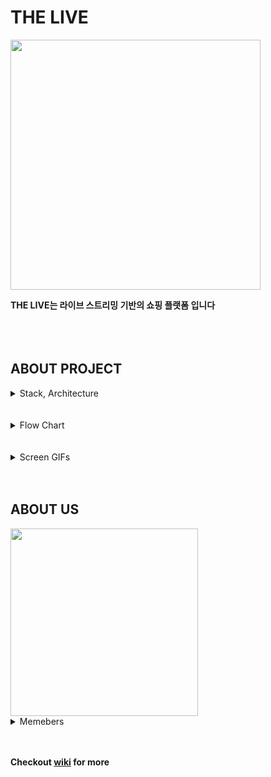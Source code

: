 # THE LIVE
<img src="https://user-images.githubusercontent.com/66895623/97944866-30d79980-1dc9-11eb-9a24-1f8602bf6c01.jpg" width="400">

**THE LIVE는 라이브 스트리밍 기반의 쇼핑 플랫폼 입니다**
<br/><br/>
<br/><br/>

## ABOUT PROJECT

<details>
<summary>Stack, Architecture</summary>

![_2020-11-02__3 47 36](https://user-images.githubusercontent.com/66895623/97844098-c291c900-1d2d-11eb-8c06-9fdacade1d26.png)
</details>
<br/><br/>
<details>
<summary>Flow Chart</summary>

![flowchart](https://user-images.githubusercontent.com/66895623/97844170-e228f180-1d2d-11eb-9740-29c98bb4e175.jpeg)
</details>
<br/><br/>
<details>
<summary>Screen GIFs</summary>
<details>
<summary>&nbsp;&nbsp;Signup</summary>
<img src="https://user-images.githubusercontent.com/66895623/97937334-bc4d2c80-1dc1-11eb-83c6-1957d1fe4bd2.gif" width="300">
<img src="https://user-images.githubusercontent.com/66895623/97937926-6bd6ce80-1dc3-11eb-8627-21254fab84ac.gif" width="300">
</details>

<details>
<summary>&nbsp;&nbsp;Signin</summary>

### Local Login
<img src="https://user-images.githubusercontent.com/66895623/97938029-af313d00-1dc3-11eb-8adf-d9cb617da980.gif" width="300">

### Google Oauth Login
<img src="https://user-images.githubusercontent.com/66895623/97938172-1222d400-1dc4-11eb-8590-4edb45afd0c2.gif" width="300">

</details>

<details>
<summary>&nbsp;&nbsp;Feed & Watching streaming</summary>
<img src="https://user-images.githubusercontent.com/66895623/97938349-8cebef00-1dc4-11eb-8e4b-5a3bfccd8d6e.gif" width="300">
<img src="https://user-images.githubusercontent.com/66895623/97938405-ac831780-1dc4-11eb-8d4c-9aaa727655e1.gif" width="300">
</details>

<details>
<summary>&nbsp;&nbsp;Add item as Seller</summary>
<img src="https://user-images.githubusercontent.com/66895623/97938567-14396280-1dc5-11eb-9664-2568165aad7b.gif" width="300">
</details>

<details>
<summary>&nbsp;&nbsp;Streaming</summary>
<img src="https://user-images.githubusercontent.com/66895623/97938641-3df28980-1dc5-11eb-8339-04c4fc5f76b1.gif" width="300">
<img src="https://user-images.githubusercontent.com/66895623/97938793-b48f8700-1dc5-11eb-9002-a9cf95182f48.gif" width="300">

</details>

<details>
<summary>&nbsp;&nbsp;Buy item</summary>
<img src="https://user-images.githubusercontent.com/66895623/97938912-00423080-1dc6-11eb-8cf6-4ae1337a929e.gif" width="300">
</details>

<details>
<summary>&nbsp;&nbsp;Order list</summary>
<img src="https://user-images.githubusercontent.com/66895623/97939003-40091800-1dc6-11eb-80cf-36770724a209.gif" width="300">
</details>

<details>
<summary>&nbsp;&nbsp;Product list</summary>
<img src="https://user-images.githubusercontent.com/66895623/97939125-96765680-1dc6-11eb-82dd-e261da8c6a97.gif" width="300">
</details>

<details>
<summary>&nbsp;&nbsp;Search</summary>
<img src="https://user-images.githubusercontent.com/66895623/97939389-b9a10600-1dc6-11eb-8299-11b3147d2b42.gif" width="300">
</details>

<details>
<summary>&nbsp;&nbsp;Seller order list</summary>
<img src="https://user-images.githubusercontent.com/66895623/97940231-f4a33980-1dc6-11eb-8c3f-d6c9f813b998.gif" width="300">
</details>

</details>
<br/><br/>

## ABOUT US
<img src="https://user-images.githubusercontent.com/66895623/97844055-aee66280-1d2d-11eb-84f7-da98008a92af.png" width="300">


<details>
<summary>Memebers</summary>


##### 심규공 (Team Leader, Back-end)
<img src="https://user-images.githubusercontent.com/66895623/97845386-e5bd7800-1d2f-11eb-9c95-0d696e82af5a.jpg" width="300">


##### 김광혁 (Back-end)
<img src="https://user-images.githubusercontent.com/66895623/97846570-8a8c8500-1d31-11eb-96be-26950ea8f783.jpg" width="300">


##### 김은혜 (Front-end)
<img src="https://user-images.githubusercontent.com/66895623/97847132-7301cc00-1d32-11eb-8cfe-66f7049593ac.jpeg" width="300">


##### 조성민 (Front-end)
<img src="https://user-images.githubusercontent.com/66895623/97845662-3208b800-1d30-11eb-8f36-82ba3b55a720.jpg" width="300">

</details>




<br/><br/>
**Checkout [wiki](https://github.com/codestates/the-live-client/wiki) for more**
